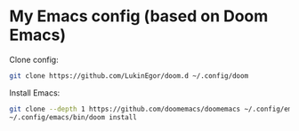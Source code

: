# My Emacs config (based on Doom Emacs)

Clone config:
``` sh
git clone https://github.com/LukinEgor/doom.d ~/.config/doom
```

Install Emacs:
``` sh
git clone --depth 1 https://github.com/doomemacs/doomemacs ~/.config/emacs
~/.config/emacs/bin/doom install
```

